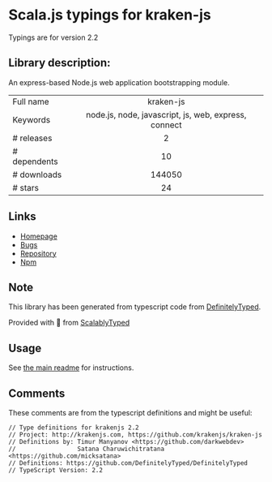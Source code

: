 
# Scala.js typings for kraken-js

Typings are for version 2.2

## Library description:
An express-based Node.js web application bootstrapping module.

|                    |                 |
| ------------------ | :-------------: |
| Full name          | kraken-js |
| Keywords           | node.js, node, javascript, js, web, express, connect |
| # releases         | 2 |
| # dependents       | 10 |
| # downloads        | 144050 |
| # stars            | 24 |

## Links
- [Homepage](https://github.com/krakenjs/kraken-js#readme)
- [Bugs](https://github.com/krakenjs/kraken-js/issues)
- [Repository](https://github.com/krakenjs/kraken-js)
- [Npm](https://www.npmjs.com/package/kraken-js)
    


## Note
This library has been generated from typescript code from [DefinitelyTyped](https://definitelytyped.org).

Provided with :purple_heart: from [ScalablyTyped](https://github.com/oyvindberg/ScalablyTyped)

## Usage
See [the main readme](../../readme.md) for instructions.

## Comments

These comments are from the typescript definitions and might be useful:
```
// Type definitions for krakenjs 2.2
// Project: http://krakenjs.com, https://github.com/krakenjs/kraken-js
// Definitions by: Timur Manyanov <https://github.com/darkwebdev>
//                 Satana Charuwichitratana <https://github.com/micksatana>
// Definitions: https://github.com/DefinitelyTyped/DefinitelyTyped
// TypeScript Version: 2.2

```

